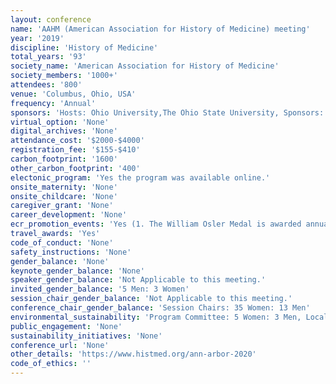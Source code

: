 ```yaml
---
layout: conference 
name: 'AAHM (American Association for History of Medicine) meeting'
year: '2019'
discipline: 'History of Medicine'
total_years: '93'
society_name: 'American Association for History of Medicine'
society_members: '1000+'
attendees: '800'
venue: 'Columbus, Ohio, USA'
frequency: 'Annual'
sponsors: 'Hosts: Ohio University,The Ohio State University, Sponsors: Cambridge University Press, Johns Hopkins University Press, McGill-Queen’s University Press, National Library of Medicine, Oxford University Press, Palinurus Antiquarian Books, Rootenberg Rare Books, Rutgers University Press, University of Chicago Press, University of North Carolina Press, University of Pittsburgh Press, University of Rochester Press, /Boydell & Brewer, Webb Dordick'
virtual_option: 'None'
digital_archives: 'None'
attendance_cost: '$2000-$4000'
registration_fee: '$155-$410'
carbon_footprint: '1600'
other_carbon_footprint: '400'
electonic_program: 'Yes the program was available online.'
onsite_maternity: 'None'
onsite_childcare: 'None'
caregiver_grant: 'None'
career_development: 'None'
ecr_promotion_events: 'Yes (1. The William Osler Medal is awarded annually for the best unpublished essay on a medical historical topic written by a student enrolled in a school of medicine or osteopathy in the United States or Canada.  2. Graduate students are invited to enter the Shryock Medal Essay Contest. 3. Jack D.Pressman-Burroughs Wellcome Fund Career Development Award in 20th Century History of Medicine or Biomedical Sciences.The award and stipend of $1,000 is given yearly for outstanding work in twentieth-century history of medicine or medical biomedical sciences, as demonstrated by the completion of the Ph.D. and a proposal to turn the dissertation into a publishable monograph. The Ph.D. must have been completed and the degree granted within the last five years (i.e., 2015–2019))'
travel_awards: 'Yes'
code_of_conduct: 'None'
safety_instructions: 'None'
gender_balance: 'None'
keynote_gender_balance: 'None'
speaker_gender_balance: 'Not Applicable to this meeting.'
invited_gender_balance: '5 Men: 3 Women'
session_chair_gender_balance: 'Not Applicable to this meeting.'
conference_chair_gender_balance: 'Session Chairs: 35 Women: 13 Men'
environmental_sustainability: 'Program Committee: 5 Women: 3 Men, Local Arrangements Committee: 5 Women: 2 Men'
public_engagement: 'None'
sustainability_initiatives: 'None'
conference_url: 'None'
other_details: 'https://www.histmed.org/ann-arbor-2020'
code_of_ethics: ''
---
```

